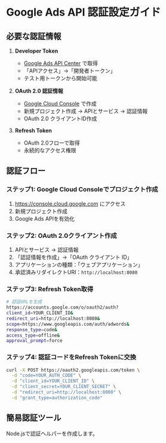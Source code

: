 # Google Ads API 認証設定ガイド

## 必要な認証情報

1. **Developer Token**
   - [Google Ads API Center](https://ads.google.com/aw/apicenter) で取得
   - 「APIアクセス」→「開発者トークン」
   - テスト用トークンから開始可能

2. **OAuth 2.0 認証情報**
   - [Google Cloud Console](https://console.cloud.google.com) で作成
   - 新規プロジェクト作成 → APIとサービス → 認証情報
   - OAuth 2.0 クライアントID作成

3. **Refresh Token**
   - OAuth 2.0フローで取得
   - 永続的なアクセス権限

## 認証フロー

### ステップ1: Google Cloud Consoleでプロジェクト作成

1. https://console.cloud.google.com にアクセス
2. 新規プロジェクト作成
3. Google Ads APIを有効化

### ステップ2: OAuth 2.0クライアント作成

1. APIとサービス → 認証情報
2. 「認証情報を作成」→「OAuth クライアント ID」
3. アプリケーションの種類：「ウェブアプリケーション」
4. 承認済みリダイレクトURI：`http://localhost:8080`

### ステップ3: Refresh Token取得

```bash
# 認証URLを生成
https://accounts.google.com/o/oauth2/auth?
client_id=YOUR_CLIENT_ID&
redirect_uri=http://localhost:8080&
scope=https://www.googleapis.com/auth/adwords&
response_type=code&
access_type=offline&
approval_prompt=force
```

### ステップ4: 認証コードをRefresh Tokenに交換

```bash
curl -X POST https://oauth2.googleapis.com/token \
  -d "code=YOUR_AUTH_CODE" \
  -d "client_id=YOUR_CLIENT_ID" \
  -d "client_secret=YOUR_CLIENT_SECRET" \
  -d "redirect_uri=http://localhost:8080" \
  -d "grant_type=authorization_code"
```

## 簡易認証ツール

Node.jsで認証ヘルパーを作成します。